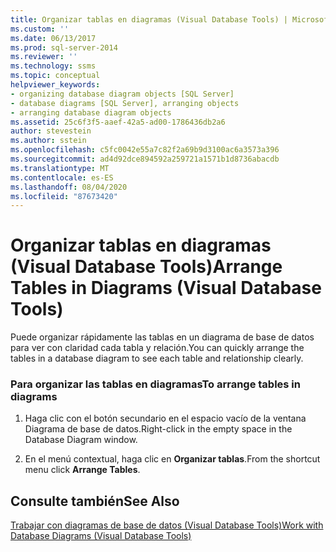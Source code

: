 ```yaml
---
title: Organizar tablas en diagramas (Visual Database Tools) | Microsoft Docs
ms.custom: ''
ms.date: 06/13/2017
ms.prod: sql-server-2014
ms.reviewer: ''
ms.technology: ssms
ms.topic: conceptual
helpviewer_keywords:
- organizing database diagram objects [SQL Server]
- database diagrams [SQL Server], arranging objects
- arranging database diagram objects
ms.assetid: 25c6f3f5-aaef-42a5-ad00-1786436db2a6
author: stevestein
ms.author: sstein
ms.openlocfilehash: c5fc0042e55a7c82f2a69b9d3100ac6a3573a396
ms.sourcegitcommit: ad4d92dce894592a259721a1571b1d8736abacdb
ms.translationtype: MT
ms.contentlocale: es-ES
ms.lasthandoff: 08/04/2020
ms.locfileid: "87673420"
---
```

# <a name="arrange-tables-in-diagrams-visual-database-tools"></a><span data-ttu-id="ea466-102">Organizar tablas en diagramas (Visual Database Tools)</span><span class="sxs-lookup"><span data-stu-id="ea466-102">Arrange Tables in Diagrams (Visual Database Tools)</span></span>
  <span data-ttu-id="ea466-103">Puede organizar rápidamente las tablas en un diagrama de base de datos para ver con claridad cada tabla y relación.</span><span class="sxs-lookup"><span data-stu-id="ea466-103">You can quickly arrange the tables in a database diagram to see each table and relationship clearly.</span></span>  
  
### <a name="to-arrange-tables-in-diagrams"></a><span data-ttu-id="ea466-104">Para organizar las tablas en diagramas</span><span class="sxs-lookup"><span data-stu-id="ea466-104">To arrange tables in diagrams</span></span>  
  
1.  <span data-ttu-id="ea466-105">Haga clic con el botón secundario en el espacio vacío de la ventana Diagrama de base de datos.</span><span class="sxs-lookup"><span data-stu-id="ea466-105">Right-click in the empty space in the Database Diagram window.</span></span>  
  
2.  <span data-ttu-id="ea466-106">En el menú contextual, haga clic en **Organizar tablas**.</span><span class="sxs-lookup"><span data-stu-id="ea466-106">From the shortcut menu click **Arrange Tables**.</span></span>  
  
## <a name="see-also"></a><span data-ttu-id="ea466-107">Consulte también</span><span class="sxs-lookup"><span data-stu-id="ea466-107">See Also</span></span>  
 [<span data-ttu-id="ea466-108">Trabajar con diagramas de base de datos &#40;Visual Database Tools&#41;</span><span class="sxs-lookup"><span data-stu-id="ea466-108">Work with Database Diagrams &#40;Visual Database Tools&#41;</span></span>](visual-database-tools.md)  
  
  
